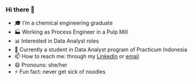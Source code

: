 ### Hi there 👋

- 🎓 I’m a chemical engineering graduate
- 🏭 Working as Process Engineer in a Pulp Mill
- 📊 Interested in Data Analyst roles
- 🌱 Currently a student in Data Analyst program of Practicum Indonesia
- 📫 How to reach me: through my [Linkedin](https://www.linkedin.com/in/fenny-wijaya/) or [email](mailto:fennywijaya29@gmail.com) 
- 😄 Pronouns: she/her
- ⚡ Fun fact: never get sick of noodles

